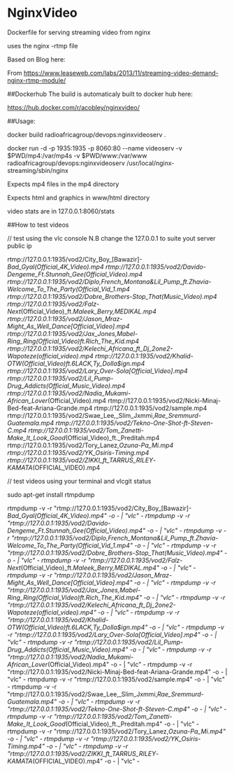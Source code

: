 # NginxVideo
Dockerfile for serving streaming video from nginx

uses the nginx -rtmp file

Based on Blog here:

From https://www.leaseweb.com/labs/2013/11/streaming-video-demand-nginx-rtmp-module/

##Dockerhub
The build is automaticaly built to docker hub here:

https://hub.docker.com/r/acobley/nginxvideo/


##Usage:

docker build radioafricagroup/devops:nginxvideoserv .

docker run -d -p 1935:1935 -p 8060:80 --name videoserv -v $PWD/mp4:/var/mp4s  -v $PWD/www:/var/www radioafricagroup/devops:nginxvideoserv /usr/local/nginx-streaming/sbin/nginx

Expects mp4 files in the mp4 directory

Expects html and graphics in www/html directory

video stats are in 127.0.0.1:8060/stats

##How to test videos

// test using the vlc console N.B change the 127.0.0.1 to suite yout server public ip

rtmp://127.0.0.1:1935/vod2/City_Boy_[Bawazir]_-_Bad_Gyal_(Official_4K_Video).mp4
rtmp://127.0.0.1:1935/vod2/Davido_-_Dengeme_Ft._Stunnah_Gee_(Official_Video).mp4
rtmp://127.0.0.1:1935/vod2/Diplo,_French_Montana_&_Lil_Pump_ft._Zhavia_-_Welcome_To_The_Party_(Official_Vid_1.mp4
rtmp://127.0.0.1:1935/vod2/Dobre_Brothers_-_Stop_That_(Music_Video).mp4
rtmp://127.0.0.1:1935/vod2/Falz_-_Next_(Official_Video)_ft._Maleek_Berry,_MEDIKAL.mp4
rtmp://127.0.0.1:1935/vod2/Jason_Mraz_-_Might_As_Well_Dance_[Official_Video].mp4
rtmp://127.0.0.1:1935/vod2/Jax_Jones,_Mabel_-_Ring_Ring_(Official_Video)_ft._Rich_The_Kid.mp4
rtmp://127.0.0.1:1935/vod2/Kelechi_Africana_ft_Dj_2one2_-_Wapoteze_(official_video).mp4
rtmp://127.0.0.1:1935/vod2/Khalid_-_OTW_(Official_Video)_ft._6LACK,_Ty_Dolla_$ign.mp4
rtmp://127.0.0.1:1935/vod2/Lary_Over_-_Sola_[Official_Video].mp4
rtmp://127.0.0.1:1935/vod2/Lil_Pump_-_Drug_Addicts_(Official_Music_Video).mp4
rtmp://127.0.0.1:1935/vod2/Nadia_Mukami_-_African_Lover_(Official_Video).mp4
rtmp://127.0.0.1:1935/vod2/Nicki-Minaj-Bed-feat-Ariana-Grande.mp4
rtmp://127.0.0.1:1935/vod2/sample.mp4
rtmp://127.0.0.1:1935/vod2/Swae_Lee,_Slim_Jxmmi,_Rae_Sremmurd_-_Guatemala.mp4
rtmp://127.0.0.1:1935/vod2/Tekno-One-Shot-ft-Steven-C.mp4
rtmp://127.0.0.1:1935/vod2/Tom_Zanetti_-_Make_It_Look_Good_(Official_Video)_ft._Preditah.mp4
rtmp://127.0.0.1:1935/vod2/Tory_Lanez,_Ozuna_-_Pa_Mi.mp4
rtmp://127.0.0.1:1935/vod2/YK_Osiris_-_Timing.mp4
rtmp://127.0.0.1:1935/vod2/ZIKKI_ft_TARRUS_RILEY_-_KAMATA_(OFFICIAL_VIDEO).mp4




// test  videos using your terminal and vlcgit status

sudo apt-get install rtmpdump

rtmpdump -v -r "rtmp://127.0.0.1:1935/vod2/City_Boy_[Bawazir]_-_Bad_Gyal_(Official_4K_Video).mp4" -o - | "vlc" -
rtmpdump -v -r "rtmp://127.0.0.1:1935/vod2/Davido_-_Dengeme_Ft._Stunnah_Gee_(Official_Video).mp4" -o - | "vlc" -
rtmpdump -v -r "rtmp://127.0.0.1:1935/vod2/Diplo,_French_Montana_&_Lil_Pump_ft._Zhavia_-_Welcome_To_The_Party_(Official_Vid_1.mp4" -o - | "vlc" -
rtmpdump -v -r "rtmp://127.0.0.1:1935/vod2/Dobre_Brothers_-_Stop_That_(Music_Video).mp4" -o - | "vlc" -
rtmpdump -v -r "rtmp://127.0.0.1:1935/vod2/Falz_-_Next_(Official_Video)_ft._Maleek_Berry,_MEDIKAL.mp4" -o - | "vlc" -
rtmpdump -v -r "rtmp://127.0.0.1:1935/vod2/Jason_Mraz_-_Might_As_Well_Dance_[Official_Video].mp4" -o - | "vlc" -
rtmpdump -v -r "rtmp://127.0.0.1:1935/vod2/Jax_Jones,_Mabel_-_Ring_Ring_(Official_Video)_ft._Rich_The_Kid.mp4" -o - | "vlc" -
rtmpdump -v -r "rtmp://127.0.0.1:1935/vod2/Kelechi_Africana_ft_Dj_2one2_-_Wapoteze_(official_video).mp4" -o - | "vlc" -
rtmpdump -v -r "rtmp://127.0.0.1:1935/vod2/Khalid_-_OTW_(Official_Video)_ft._6LACK,_Ty_Dolla_$ign.mp4" -o - | "vlc" -
rtmpdump -v -r "rtmp://127.0.0.1:1935/vod2/Lary_Over_-_Sola_[Official_Video].mp4" -o - | "vlc" -
rtmpdump -v -r "rtmp://127.0.0.1:1935/vod2/Lil_Pump_-_Drug_Addicts_(Official_Music_Video).mp4" -o - | "vlc" -
rtmpdump -v -r "rtmp://127.0.0.1:1935/vod2/Nadia_Mukami_-_African_Lover_(Official_Video).mp4" -o - | "vlc" -
rtmpdump -v -r "rtmp://127.0.0.1:1935/vod2/Nicki-Minaj-Bed-feat-Ariana-Grande.mp4" -o - | "vlc" -
rtmpdump -v -r "rtmp://127.0.0.1:1935/vod2/sample.mp4" -o - | "vlc" -
rtmpdump -v -r "rtmp://127.0.0.1:1935/vod2/Swae_Lee,_Slim_Jxmmi,_Rae_Sremmurd_-_Guatemala.mp4" -o - | "vlc" -
rtmpdump -v -r "rtmp://127.0.0.1:1935/vod2/Tekno-One-Shot-ft-Steven-C.mp4" -o - | "vlc" -
rtmpdump -v -r "rtmp://127.0.0.1:1935/vod2/Tom_Zanetti_-_Make_It_Look_Good_(Official_Video)_ft._Preditah.mp4" -o - | "vlc" -
rtmpdump -v -r "rtmp://127.0.0.1:1935/vod2/Tory_Lanez,_Ozuna_-_Pa_Mi.mp4" -o - | "vlc" -
rtmpdump -v -r "rtmp://127.0.0.1:1935/vod2/YK_Osiris_-_Timing.mp4" -o - | "vlc" -
rtmpdump -v -r "rtmp://127.0.0.1:1935/vod2/ZIKKI_ft_TARRUS_RILEY_-_KAMATA_(OFFICIAL_VIDEO).mp4" -o - | "vlc" -



